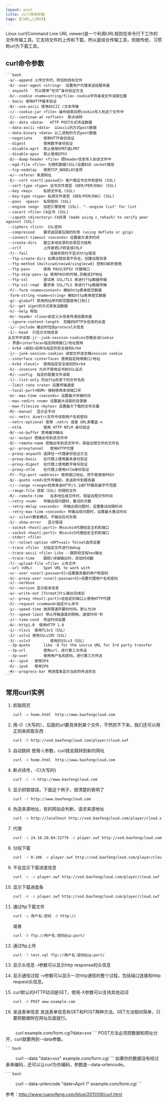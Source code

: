 ```yaml
---
layout: post
title: curl常用参数
tags: [CURL,LINUX]
---
```


Linux curl(Command Line URL viewer)是一个利用URL规则在命令行下工作的文件传输工具。它支持文件的上传和下载，所以是综合传输工具，但按传统，习惯称url为下载工具。

<!-- more -->
## curl命令参数

	```bash
	 -a/--append 上传文件时，附加到目标文件
	 -A/--user-agent <string>  设置用户代理发送给服务器
	 - anyauth   可以使用“任何”身份验证方法
	 -b/--cookie <name=string/file> cookie字符串或文件读取位置
	 - basic 使用HTTP基本验证
	 -B/--use-ascii 使用ASCII /文本传输
	 -c/--cookie-jar <file> 操作结束后把cookie写入到这个文件中
	 -C/--continue-at <offset>  断点续转
	 -d/--data <data>   HTTP POST方式传送数据
	 --data-ascii <data>  以ascii的方式post数据
	 --data-binary <data> 以二进制的方式post数据
	 --negotiate     使用HTTP身份验证
	 --digest        使用数字身份验证
	 --disable-eprt  禁止使用EPRT或LPRT
	 --disable-epsv  禁止使用EPSV
	 -D/--dump-header <file> 把header信息写入到该文件中
	 --egd-file <file> 为随机数据(SSL)设置EGD socket路径
	 --tcp-nodelay   使用TCP_NODELAY选项
	 -e/--referer 来源网址
	 -E/--cert <cert[:passwd]> 客户端证书文件和密码 (SSL)
	 --cert-type <type> 证书文件类型 (DER/PEM/ENG) (SSL)
	 --key <key>     私钥文件名 (SSL)
	 --key-type <type> 私钥文件类型 (DER/PEM/ENG) (SSL)
	 --pass  <pass>  私钥密码 (SSL)
	 --engine <eng>  加密引擎使用 (SSL). "--engine list" for list
	 --cacert <file> CA证书 (SSL)
	 --capath <directory> CA目录 (made using c_rehash) to verify peer against (SSL)
	 --ciphers <list>  SSL密码
	 --compressed    要求返回是压缩的形势 (using deflate or gzip)
	 --connect-timeout <seconds> 设置最大请求时间
	 --create-dirs   建立本地目录的目录层次结构
	 --crlf          上传是把LF转变成CRLF
	 -f/--fail          连接失败时不显示http错误
	 --ftp-create-dirs 如果远程目录不存在，创建远程目录
	 --ftp-method [multicwd/nocwd/singlecwd] 控制CWD的使用
	 --ftp-pasv      使用 PASV/EPSV 代替端口
	 --ftp-skip-pasv-ip 使用PASV的时候,忽略该IP地址
	 --ftp-ssl       尝试用 SSL/TLS 来进行ftp数据传输
	 --ftp-ssl-reqd  要求用 SSL/TLS 来进行ftp数据传输
	 -F/--form <name=content> 模拟http表单提交数据
	 -form-string <name=string> 模拟http表单提交数据
	 -g/--globoff 禁用网址序列和范围使用{}和[]
	 -G/--get 以get的方式来发送数据
	 -h/--help 帮助
	 -H/--header <line>自定义头信息传递给服务器
	 --ignore-content-length  忽略的HTTP头信息的长度
	 -i/--include 输出时包括protocol头信息
	 -I/--head  只显示文档信息
	 从文件中读取-j/--junk-session-cookies忽略会话Cookie
	 - 界面<interface>指定网络接口/地址使用
	 - krb4 <级别>启用与指定的安全级别krb4
	 -j/--junk-session-cookies 读取文件进忽略session cookie
	 --interface <interface> 使用指定网络接口/地址
	 --krb4 <level>  使用指定安全级别的krb4
	 -k/--insecure 允许不使用证书到SSL站点
	 -K/--config  指定的配置文件读取
	 -l/--list-only 列出ftp目录下的文件名称
	 --limit-rate <rate> 设置传输速度
	 --local-port<NUM> 强制使用本地端口号
	 -m/--max-time <seconds> 设置最大传输时间
	 --max-redirs <num> 设置最大读取的目录数
	 --max-filesize <bytes> 设置最大下载的文件总量
	 -M/--manual  显示全手动
	 -n/--netrc 从netrc文件中读取用户名和密码
	 --netrc-optional 使用 .netrc 或者 URL来覆盖-n
	 --ntlm          使用 HTTP NTLM 身份验证
	 -N/--no-buffer 禁用缓冲输出
	 -o/--output 把输出写到该文件中
	 -O/--remote-name 把输出写到该文件中，保留远程文件的文件名
	 -p/--proxytunnel   使用HTTP代理
	 --proxy-anyauth 选择任一代理身份验证方法
	 --proxy-basic   在代理上使用基本身份验证
	 --proxy-digest  在代理上使用数字身份验证
	 --proxy-ntlm    在代理上使用ntlm身份验证
	 -P/--ftp-port <address> 使用端口地址，而不是使用PASV
	 -Q/--quote <cmd>文件传输前，发送命令到服务器
	 -r/--range <range>检索来自HTTP/1.1或FTP服务器字节范围
	 --range-file 读取（SSL）的随机文件
	 -R/--remote-time   在本地生成文件时，保留远程文件时间
	 --retry <num>   传输出现问题时，重试的次数
	 --retry-delay <seconds>  传输出现问题时，设置重试间隔时间
	 --retry-max-time <seconds> 传输出现问题时，设置最大重试时间
	 -s/--silent静音模式。不输出任何东西
	 -S/--show-error   显示错误
	 --socks4 <host[:port]> 用socks4代理给定主机和端口
	 --socks5 <host[:port]> 用socks5代理给定主机和端口
	 --stderr <file>
	 -t/--telnet-option <OPT=val> Telnet选项设置
	 --trace <file>  对指定文件进行debug
	 --trace-ascii <file> Like --跟踪但没有hex输出
	 --trace-time    跟踪/详细输出时，添加时间戳
	 -T/--upload-file <file> 上传文件
	 --url <URL>     Spet URL to work with
	 -u/--user <user[:password]>设置服务器的用户和密码
	 -U/--proxy-user <user[:password]>设置代理用户名和密码
	 -v/--verbose
	 -V/--version 显示版本信息
	 -w/--write-out [format]什么输出完成后
	 -x/--proxy <host[:port]>在给定的端口上使用HTTP代理
	 -X/--request <command>指定什么命令
	 -y/--speed-time 放弃限速所要的时间。默认为30
	 -Y/--speed-limit 停止传输速度的限制，速度时间'秒
	 -z/--time-cond  传送时间设置
	 -0/--http1.0  使用HTTP 1.0
	 -1/--tlsv1  使用TLSv1（SSL）
	 -2/--sslv2 使用SSLv2的（SSL）
	 -3/--sslv3         使用的SSLv3（SSL）
	 --3p-quote      like -Q for the source URL for 3rd party transfer
	 --3p-url        使用url，进行第三方传送
	 --3p-user       使用用户名和密码，进行第三方传送
	 -4/--ipv4   使用IP4
	 -6/--ipv6   使用IP6
	 -#/--progress-bar 用进度条显示当前的传送状态
	```

## 常用curl实例

1. 抓取网页

	```bash
	curl -o home.html  http://www.baofengcloud.com
	```

2. 用-O（大写的），后面的url要具体到某个文件，不然抓不下来。我们还可以用正则来抓取东西
	
	```bash
	curl -O http://vod.baofengcloud.com/player/cloud.swf
	```
3. 自动跳转
	使用-L参数，curl就会跳转到新的网址
	
	```bash
	curl -o home.html  http://www.baofengcloud.com
	```
4. 断点续传，-C(大写的)
	
	```bash
	curl -C -O http://www.baofengcloud.com
	```
5. 显示抓取错误，下面这个例子，很清楚的表明了
	
	```bash
	curl -f http://www.baofengcloud.com
	```
6. 伪造来源地址，有的网站会判断，请求来源地址
	
	```bash
	curl -e http://localhost http://vod.baofengcloud.com/player/cloud.swf
	```
7. 代理

	```bash
	curl -x 24.10.28.84:32779 -o player.swf http://vod.baofengcloud.com/player/cloud.swf
	```
8. 分段下载

	```bash
	curl -r 0-100 -o player.swf http://vod.baofengcloud.com/player/cloud.swf
	```
9. 不会显示下载进度信息

	```bash
	curl -s -o player.swf http://vod.baofengcloud.com/player/cloud.swf
	```
10. 显示下载进度条

	```bash
	curl -# -o player.swf http://vod.baofengcloud.com/player/cloud.swf
	```
11. 通过ftp下载文件

	```bash
	curl -u 用户名:密码 -O http://
	```

	或者

	```bash
	curl -O ftp://用户名:密码@ip:port/
	```
12. 通过ftp上传

	```bash
	curl -T test.sql ftp://用户名:密码@ip:port/
	```
13. 显示头信息
	-i参数可以显示http response的头信息
	
14. 显示通信过程
	-v参数可以显示一次http通信的整个过程，包括端口连接和http request头信息。

15. curl默认的HTTP动词是GET，使用-X参数可以支持其他动词

	```bash	
	curl -X POST www.example.com
	```
16. 发送表单信息
	发送表单信息有GET和POST两种方法。GET方法相对简单，只要把数据附在网址后面就行。

	```bash
　　	curl example.com/form.cgi?data=xxx
	```
	POST方法必须把数据和网址分开，curl就要用到--data参数。

	```bash
　　	curl --data "data=xxx" example.com/form.cgi
	```
	如果你的数据没有经过表单编码，还可以让curl为你编码，参数是--data-urlencode。

	```bash
　　	curl --data-urlencode "date=April 1" example.com/form.cgi
	```

参考：http://www.ruanyifeng.com/blog/2011/09/curl.html
